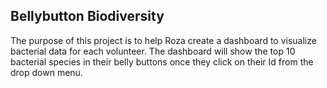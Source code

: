 ## Bellybutton Biodiversity

The purpose of this project is to help Roza create a dashboard to visualize bacterial data for each volunteer. The dashboard will show the top 10 bacterial species in their belly buttons once they click on their Id from the drop down menu.  
